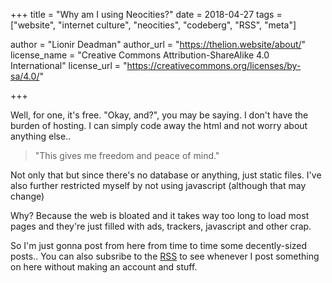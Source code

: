 +++
title = "Why am I using Neocities?"
date = 2018-04-27
tags = ["website", "internet culture", "neocities", "codeberg", "RSS", "meta"]

author = "Lionir Deadman"
author_url = "https://thelion.website/about/"
license_name = "Creative Commons Attribution-ShareAlike 4.0 International"
license_url = "https://creativecommons.org/licenses/by-sa/4.0/"

+++

Well, for one, it's free. "Okay, and?", you may be saying. 
I don't have the burden of hosting. I can simply code away the html and not worry about anything else..
<!--more-->
> "This gives me freedom and peace of mind."

Not only that but since there's no database or anything, just static files.
I've also further restricted myself by not using javascript (although that may change)

Why? Because the web is bloated and it takes way too long to load most
pages and they're just filled with ads, trackers, javascript and other crap.

So I'm just gonna post from here from time to time some decently-sized posts..
You can also subsribe to the [RSS](https://thelion.website/atom.xml) to see whenever I post something
on here without making an account and stuff.
